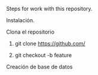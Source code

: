 Steps for work with this repository.

Instalación.

Clona el repositorio

1. git clone https://github.com/

2. git checkout -b feature

Creación de base de datos


